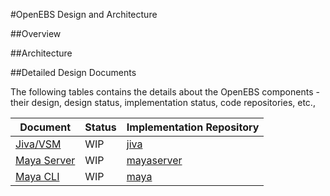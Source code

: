 #OpenEBS Design and Architecture

##Overview

##Architecture

##Detailed Design Documents

The following tables contains the details about the OpenEBS components - their design, design status, implementation status, code repositories, etc., 

| Document | Status | Implementation Repository |
|----------|--------|---------------------------|
| [Jiva/VSM](./jiva.md) | WIP | [jiva](https://github.com/openebs/jiva) |
| [Maya Server](./maya-server.md) | WIP | [mayaserver](https://github.com/openebs/mayaserver) |
| [Maya CLI](./maya.md) | WIP |[maya](https://github.com/openebs/maya) |
